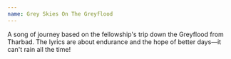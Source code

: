 ```yaml
---
name: Grey Skies On The Greyflood
---
```


A song of journey based on the fellowship's trip down the Greyflood from Tharbad. The lyrics are about endurance and the hope of better days—it can't rain all the time!